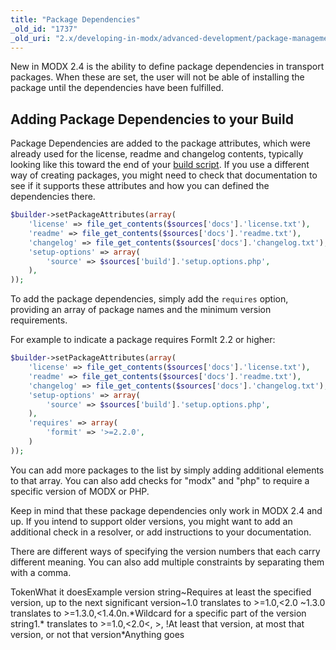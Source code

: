 ```yaml
---
title: "Package Dependencies"
_old_id: "1737"
_old_uri: "2.x/developing-in-modx/advanced-development/package-management/package-dependencies"
---
```


New in MODX 2.4 is the ability to define package dependencies in transport packages. When these are set, the user will not be able of installing the package until the dependencies have been fulfilled.

## Adding Package Dependencies to your Build

Package Dependencies are added to the package attributes, which were already used for the license, readme and changelog contents, typically looking like this toward the end of your [build script](developing-in-modx/advanced-development/package-management/creating-a-3rd-party-component-build-script). If you use a different way of creating packages, you might need to check that documentation to see if it supports these attributes and how you can defined the dependencies there.

``` php 
$builder->setPackageAttributes(array(
    'license' => file_get_contents($sources['docs'].'license.txt'),
    'readme' => file_get_contents($sources['docs'].'readme.txt'),
    'changelog' => file_get_contents($sources['docs'].'changelog.txt'),
    'setup-options' => array(
        'source' => $sources['build'].'setup.options.php',
    ),
));
```

To add the package dependencies, simply add the `requires` option, providing an array of package names and the minimum version requirements.

For example to indicate a package requires FormIt 2.2 or higher:

``` php 
$builder->setPackageAttributes(array(
    'license' => file_get_contents($sources['docs'].'license.txt'),
    'readme' => file_get_contents($sources['docs'].'readme.txt'),
    'changelog' => file_get_contents($sources['docs'].'changelog.txt'),
    'setup-options' => array(
        'source' => $sources['build'].'setup.options.php',
    ),
    'requires' => array(
        'formit' => '>=2.2.0',
    )
));
```

You can add more packages to the list by simply adding additional elements to that array. You can also add checks for "modx" and "php" to require a specific version of MODX or PHP.

Keep in mind that these package dependencies only work in MODX 2.4 and up. If you intend to support older versions, you might want to add an additional check in a resolver, or add instructions to your documentation.

There are different ways of specifying the version numbers that each carry different meaning. You can also add multiple constraints by separating them with a comma.

TokenWhat it doesExample version string~Requires at least the specified version, up to the next significant version~1.0 translates to >=1.0,<2.0
~1.3.0 translates to >=1.3.0,<1.4.0n.\*Wildcard for a specific part of the version string1.\* translates to >=1.0,<2.0<, >, !At least that version, at most that version, or not that version\*Anything goes